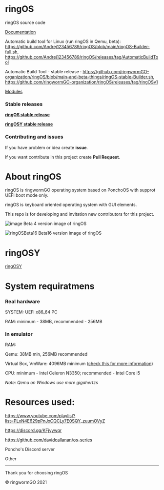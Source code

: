 # ringOS
ringOS source code

[Documentation](https://github.com/Andrej123456789/ringOS/blob/main/Documentation.md)

Automatic build tool for Linux (run ringOS in Qemu, beta): https://github.com/Andrej123456789/ringOS/blob/main/ringOS-Builder-full.sh, https://github.com/Andrej123456789/ringOS/releases/tag/AutomaticBuildTool

Automatic Build Tool - stable release : https://github.com/ringwormGO-organization/ringOS/blob/main-and-beta-things/ringOS-stable-Builder.sh, https://github.com/ringwormGO-organization/ringOS/releases/tag/ringOSv1

[Modules](https://github.com/ringwormGO-organization/ringOS/blob/main-and-beta-things/ringOS-Beta17/Modules.txt)

### Stable releases
[**ringOS stable release**](https://github.com/ringwormGO-organization/ringOS/tree/ringOS-stable1)

[**ringOSY stable release**](https://github.com/ringwormGO-organization/ringOS/tree/ringOSY)

### Contributing and issues
If you have problem or idea create **issue**.

If you want contribute in this project create **Pull Request**.

# About ringOS
ringOS is ringwormGO operating system based on PonchoOS with supprot UEFI boot mode only.

ringOS is keyboard oriented operating system with GUI elements.

This repo is for developing and invitation new contributors for this project.

![image](https://user-images.githubusercontent.com/83548580/133824416-455bc2d8-3364-4ffd-abd6-24bff779af32.png)
Beta 4 version image of ringOS

![ringOSBeta16](https://user-images.githubusercontent.com/83548580/142688916-7d1e3b52-946d-441e-acf1-137eb4c534c3.png)
Beta16 version image of ringOS

# ringOSY
[ringOSY](https://github.com/ringwormGO-organization/ringOS/tree/ringOSY)

# System requiratmens

### Real hardware

SYSTEM: UEFI x86_64 PC

RAM: minimum - 38MB, recommended - 256MB

### In emulator

RAM: 

Qemu: 38MB min, 256MB recommended

Virtual Box, VmWare: 4096MB minimum ([check this for more information](https://github.com/ringwormGO-organization/ringOS/blob/main-and-beta-things/Documentation.md#running-in-virtual-box-or-vmware))

CPU: minimum - Intel Celeron N3350; recommended - Intel Core i5

*Note: Qemu on Windows use more gigahertzs*

# Resources used:
https://www.youtube.com/playlist?list=PLxN4E629pPnJxCQCLy7E0SQY_zuumOVyZ

https://discord.gg/KFjvywqr

https://github.com/davidcallanan/os-series

Poncho's Discord server

Other
______________________

Thank you for choosing ringOS

© ringwormGO 2021
